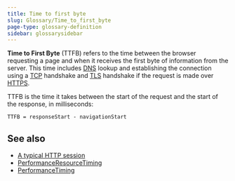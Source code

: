 ```yaml
---
title: Time to first byte
slug: Glossary/Time_to_first_byte
page-type: glossary-definition
sidebar: glossarysidebar
---
```



**Time to First Byte** (TTFB) refers to the time between the browser requesting a page and when it receives the first byte of information from the server. This time includes [DNS](/en-US/docs/Glossary/DNS) lookup and establishing the connection using a [TCP](/en-US/docs/Glossary/TCP) handshake and [TLS](/en-US/docs/Glossary/TLS) handshake if the request is made over [HTTPS](/en-US/docs/Glossary/HTTPS).

TTFB is the time it takes between the start of the request and the start of the response, in milliseconds:

```plain
TTFB = responseStart - navigationStart
```

## See also

- [A typical HTTP session](/en-US/docs/Web/HTTP/Session)
- [PerformanceResourceTiming](/en-US/docs/Web/API/PerformanceResourceTiming)
- [PerformanceTiming](/en-US/docs/Web/API/PerformanceTiming)
